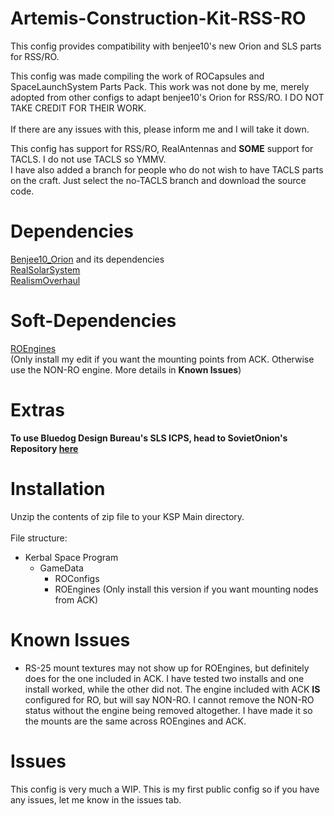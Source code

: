# Artemis-Construction-Kit-RSS-RO
This config provides compatibility with benjee10's new Orion and SLS parts for RSS/RO.

This config was made compiling the work of ROCapsules and SpaceLaunchSystem Parts Pack. This work was not done by me, merely adopted from other configs to adapt benjee10's Orion for RSS/RO. I DO NOT TAKE CREDIT FOR THEIR WORK.<br>
<br>If there are any issues with this, please inform me and I will take it down.  

This config has support for RSS/RO, RealAntennas and **SOME** support for TACLS. I do not use TACLS so YMMV.   
I have also added a branch for people who do not wish to have TACLS parts on the craft. Just select the no-TACLS branch and download the source code.

# Dependencies
[Benjee10_Orion](https://github.com/benjee10/Benjee10_Orion) and its dependencies  
[RealSolarSystem](https://github.com/KSP-RO/RealSolarSystem)   
[RealismOverhaul](https://github.com/KSP-RO/RealismOverhaul)   

# Soft-Dependencies
[ROEngines](https://github.com/KSP-RO/ROEngines)   
(Only install my edit if you want the mounting points from ACK. Otherwise use the NON-RO engine. More details in **Known Issues**)   
# Extras   
**To use Bluedog Design Bureau's SLS ICPS, head to SovietOnion's Repository [here](https://github.com/SovietOnion1608/RealismOverhaul/tree/BDB-RO-Configs)**   

# Installation
Unzip the contents of zip file to your KSP Main directory.<br><br>
File structure:  
* Kerbal Space Program  
  * GameData  
    * ROConfigs
    * ROEngines (Only install this version if you want mounting nodes from ACK)  

# Known Issues   
* RS-25 mount textures may not show up for ROEngines, but definitely does for the one included in ACK. I have tested two installs and one install worked, while the other did not. The engine included with ACK **IS** configured for RO, but will say NON-RO. I cannot remove the NON-RO status without the engine being removed altogether. I have made it so the mounts are the same across ROEngines and ACK.   
# Issues
This config is very much a WIP. This is my first public config so if you have any issues, let me know in the issues tab. 
